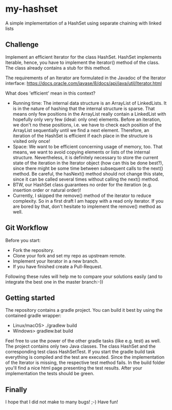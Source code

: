 # my-hashset
A simple implementation of a HashSet using separate chaining with linked lists

## Challenge
Implement an efficient Iterator for the class HashSet. HashSet implements Iterable, hence, you have to implement the iterator() method of the class. The class already contains a stub for this method.

The requirements of an Iterator are formulated in the Javadoc of the Iterator interface:
https://docs.oracle.com/javase/8/docs/api/java/util/Iterator.html

What does 'efficient' mean in this context?
- Running time: The internal data structure is an ArrayList of LinkedLists. It is in the nature of hashing that the internal structure is sparse. That means only few positions in the ArrayList really contain a LinkedList with hopefully only very few (ideal: only one) elements. Before an iteration, we don't no these positions, i.e. we have to check each position of the ArrayList sequentially until we find a next element. Therefore, an iteration of the HashSet is efficient if each place in the structure is visited only once!
- Space: We want to be efficient concerning usage of memory, too. That means, we want to avoid copying elements or lists of the internal structure. Nevertheless, it is definitely necessary to store the current state of the iteration in the Iterator object (how can this be done best?), since there might be some time between subsequent calls to the next() method. Be careful, the hasNext() method should not change this state, since it can be called several times without calling the next() method.
- BTW, our HashSet class guarantees no order for the iteration (e.g. insertion order or natural order)!
- Currently, I skipped the remove() method of the iterator to reduce complexity. So in a first draft I am happy with a read only iterator. If you are bored by that, don't hesitate to implement the remove() method as well.

## Git Workflow
Before you start:
* Fork the repository.
* Clone your fork and set my repo as upstream remote.
* Implement your Iterator in a new branch.
* If you have finished create a Pull-Request.

Following these rules will help me to compare your solutions easily (and to integrate the best one in the master branch:-))

## Getting started
The repository contains a gradle project. You can build it best by using the contained gradle wrapper:
* Linux/macOS> ./gradlew build
* Windows> gradlew.bat build

Feel free to use the power of the other gradle tasks (like e.g. test) as well. The project contains only two Java classes. The class HashSet and the corresponding test class HashSetTest. If you start the gradle build task everything is compiled and the test are executed. Since the implementation of the Iterator is missing, the respective test method fails. In the build folder you'll find a nice html page presenting the test results. After your implementation the tests should be green.

## Finally

I hope that I did not make to many bugs! ;-)
Have fun!
